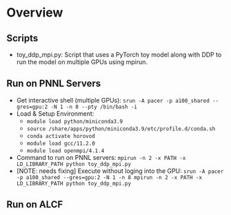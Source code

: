 # Overview

## Scripts
- toy_ddp_mpi.py: Script that uses a PyTorch toy model along with DDP to run the model on multiple GPUs using mpirun. 

## Run on PNNL Servers
- Get interactive shell (multiple GPUs): `srun -A pacer -p a100_shared --gres=gpu:2 -N 1 -n 8 --pty /bin/bash -i`
- Load & Setup Environment:
    - `module load python/miniconda3.9`
    - `source /share/apps/python/miniconda3.9/etc/profile.d/conda.sh`
    - `conda activate horovod`
    - `module load gcc/11.2.0`
    - `module load openmpi/4.1.4`
- Command to run on PNNL servers: `mpirun -n 2 -x PATH -x LD_LIBRARY_PATH python toy_ddp_mpi.py`
- [NOTE: needs fixing] Execute without loging into the GPU: `srun -A pacer -p a100_shared --gres=gpu:2 -N 1 -n 8 mpirun -n 2 -x PATH -x LD_LIBRARY_PATH python toy_ddp_mpi.py`

## Run on ALCF
